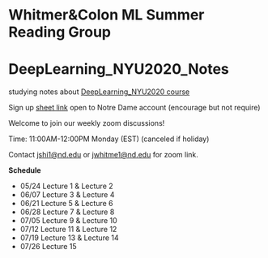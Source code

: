 # Whitmer&Colon ML Summer Reading Group
# DeepLearning_NYU2020_Notes
studying notes about [DeepLearning_NYU2020 course](https://cds.nyu.edu/deep-learning/)




Sign up [sheet link](https://docs.google.com/spreadsheets/d/1iYisx4l4-0EgtIQuD_GxSgJBEuiSGluTwcKqg4z9gWM/edit?usp=sharing) open to Notre Dame account (encourage but not require) 


Welcome to join our weekly zoom discussions! 

Time: 11:00AM-12:00PM Monday (EST) (canceled if holiday)

Contact jshi1@nd.edu or jwhitme1@nd.edu for zoom link.

**Schedule**
* 05/24	Lecture 1	&	Lecture 2
* 06/07	Lecture 3	& Lecture 4
* 06/21	Lecture 5	& Lecture 6
* 06/28	Lecture 7	&	Lecture 8
* 07/05	Lecture 9	& Lecture 10
* 07/12	Lecture 11 & Lecture 12
* 07/19	Lecture 13 & Lecture 14
* 07/26	Lecture 15

